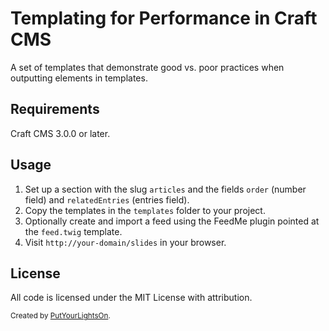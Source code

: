 # Templating for Performance in Craft CMS

A set of templates that demonstrate good vs. poor practices when outputting elements in templates.

## Requirements

Craft CMS 3.0.0 or later.

## Usage

1. Set up a section with the slug `articles` and the fields `order` (number field) and `relatedEntries` (entries field). 
3. Copy the templates in the `templates` folder to your project.
3. Optionally create and import a feed using the FeedMe plugin pointed at the `feed.twig` template.
4. Visit `http://your-domain/slides` in your browser.

## License

All code is licensed under the MIT License with attribution.

<small>Created by [PutYourLightsOn](https://putyourlightson.com/).</small>

